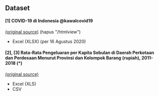 ## Dataset

#### \[1\] COVID-19 di Indonesia @kawalcovid19
[(original source)](http://kcov.id/daftarpositif) (hapus "/htmlview")
- Excel (XLSX) (per 16 Agustus 2020)

#### \[2\], \[3\] Rata‑Rata Pengeluaran per Kapita Sebulan di Daerah Perkotaan dan Perdesaan Menurut Provinsi dan Kelompok Barang (rupiah), 2011-2018 (*)
[(original source)](https://www.bps.go.id/statictable/2014/09/08/945/rata-rata-pengeluaran-per-kapita-sebulan-di-daerah-perkotaan-dan-perdesaan-menurut-provinsi-dan-kelompok-barang-rupiah-2011-2018.html)
- Excel (XLS)
- CSV

